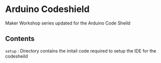 

# Arduino Codeshield
Maker Workshop series updated for the Arduino Code Sheild

## Contents

`setup`
:    Directory contains the initail code required to setup the IDE for the codesheild

